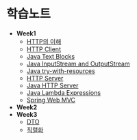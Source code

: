 # 학습노트

- **Week1**
  * [HTTP의 이해](/study/week1/HTTP.md)
  * [HTTP Client](/study/week1/HTTP%20Client.md)
  * [Java Text Blocks](/study/week1/Java%20Text%20Blocks.md)
  * [Java InputStream and OutputStream](/study/week1/Java%20InputStream%20and%20OutputStream.md)
  * [Java try-with-resources](/study/week1/try-with-resources.md)
  * [HTTP Server](/study/week1/HTTP%20Server.md)
  * [Java HTTP Server](/study/week1/JAVA%20HTTP%20Server.md)
  * [Java Lambda Expressions](/study/week1/Java%20Lambda%20Expressions.md)
  * [Spring Web MVC](/study/week1/Spring%20Web%20MVC.md)
- **Week2** 
- **Week3**
  * [DTO](/study/week3/DTO.md)
  * [직렬화](/study/week3/Serialization.md)